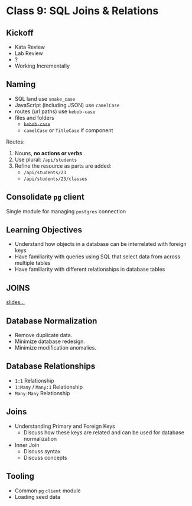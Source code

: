 Class 9: SQL Joins & Relations
===

## Kickoff

* Kata Review
* Lab Review
* ?
* Working Incrementally

## Naming

* SQL land use `snake_case`
* JavaScript (including JSON) use `camelCase`
* routes (url paths) use `kebob-case`
* files and folders
    * ~~`kebob-case`~~
    * `camelCase` or `TitleCase` if component

Routes:

1. Nouns, **no actions or verbs**
1. Use plural: `/api/students`
1. Refine the resource as parts are added: 
    * `/api/students/23`
    * `/api/students/23/classes`

## Consolidate `pg` client

Single module for managing `postgres` connection

## Learning Objectives

* Understand how objects in a database can be interrelated with foreign keys
* Have familiarity with queries using SQL that select data from across multiple tables
* Have familiarity with different relationships in database tables

## JOINS

[slides...](./sql-joins.pdf)

## Database Normalization

* Remove duplicate data.
* Minimize database redesign.
* Minimize modification anomalies.

## Database Relationships

* `1:1` Relationship
* `1:Many` / `Many:1` Relationship
* `Many:Many` Relationship

## Joins

* Understanding Primary and Foreign Keys
    * Discuss how these keys are related and can be used for database normalization
* Inner Join
    * Discuss syntax
    * Discuss concepts

## Tooling

* Common `pg` `client` module
* Loading seed data